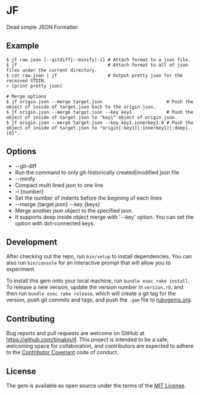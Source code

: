 JF
=====

Dead simple JSON Formatter

## Example

```
$ jf raw.json [--gitdiff|--minify|-i] # Attach format to a json file.
$ jf .                                # Attach format to all of json files under the current directory.
$ cat raw.json | jf                   # Output pretty json for the received STDIN.
> (print pretty json)

# Merge options
$ jf origin.json --merge target.json                        # Push the object of inside of target.json back to the origin.json.
$ jf origin.json --merge target.json --key key1             # Push the object of inside of target.json to "key1" object of origin.json.
$ jf origin.json --merge target.json --key key1.innerkey1.0 # Push the object of inside of target.json to "origin[:key1][:innerkey1][:deep][0]".
```

## Options

- --git-diff
 - Run the command to only git-historically created|modified json file
- --minify
 - Compact multi lined json to one line
- -i {number}
 - Set the number of indents before the begining of each lines
- --merge {target.json} --key {keys}
 - Merge another json object to the specified json.
 - It supports deep inside object merge with '--key' option. You can set the option with dot-connected keys.

## Development

After checking out the repo, run `bin/setup` to install dependencies. You can also run `bin/console` for an interactive prompt that will allow you to experiment.

To install this gem onto your local machine, run `bundle exec rake install`. To release a new version, update the version number in `version.rb`, and then run `bundle exec rake release`, which will create a git tag for the version, push git commits and tags, and push the `.gem` file to [rubygems.org](https://rubygems.org).

## Contributing

Bug reports and pull requests are welcome on GitHub at https://github.com/timakin/jf. This project is intended to be a safe, welcoming space for collaboration, and contributors are expected to adhere to the [Contributor Covenant](http://contributor-covenant.org) code of conduct.


## License

The gem is available as open source under the terms of the [MIT License](http://opensource.org/licenses/MIT).
